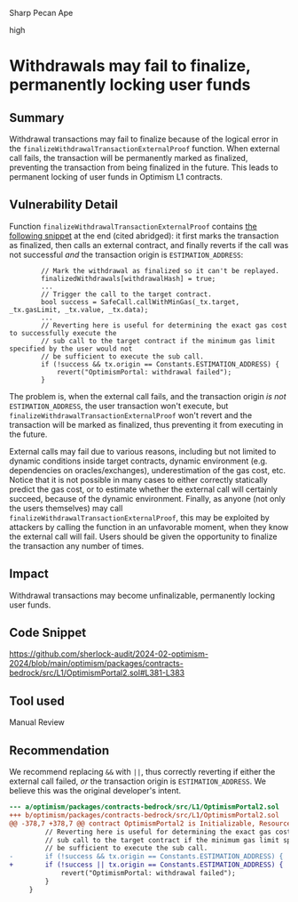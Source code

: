 Sharp Pecan Ape

high

# Withdrawals may fail to finalize, permanently locking user funds

## Summary

Withdrawal transactions may fail to finalize because of the logical error in the `finalizeWithdrawalTransactionExternalProof` function. When external call fails, the transaction will be permanently marked as finalized, preventing the transaction from being finalized in the future. This leads to permanent locking of user funds in Optimism L1 contracts.

## Vulnerability Detail

Function `finalizeWithdrawalTransactionExternalProof` contains [the following snippet](https://github.com/sherlock-audit/2024-02-optimism-2024/blob/main/optimism/packages/contracts-bedrock/src/L1/OptimismPortal2.sol#L356-L383) at the end (cited abridged): it first marks the transaction as finalized, then calls an external contract, and finally reverts if the call was not successful _and_ the transaction origin is `ESTIMATION_ADDRESS`:

```solidity
        // Mark the withdrawal as finalized so it can't be replayed.
        finalizedWithdrawals[withdrawalHash] = true;
        ...
        // Trigger the call to the target contract.
        bool success = SafeCall.callWithMinGas(_tx.target, _tx.gasLimit, _tx.value, _tx.data);
        ...
        // Reverting here is useful for determining the exact gas cost to successfully execute the
        // sub call to the target contract if the minimum gas limit specified by the user would not
        // be sufficient to execute the sub call.
        if (!success && tx.origin == Constants.ESTIMATION_ADDRESS) {
            revert("OptimismPortal: withdrawal failed");
        }
```

The problem is, when the external call fails, and the transaction origin _is not_ `ESTIMATION_ADDRESS`, the user transaction won't execute, but `finalizeWithdrawalTransactionExternalProof` won't revert and the transaction will be marked as finalized, thus preventing it from executing in the future.

External calls may fail due to various reasons, including but not limited to dynamic conditions inside target contracts, dynamic environment (e.g. dependencies on oracles/exchanges), underestimation of the gas cost, etc. Notice that it is not possible in many cases to either correctly statically predict the gas cost, or to estimate whether the external call will certainly succeed, because of the dynamic environment. Finally, as anyone (not only the users themselves) may call `finalizeWithdrawalTransactionExternalProof`, this may be exploited by attackers by calling the function in an unfavorable moment, when they know the external call will fail. Users should be given the opportunity to finalize the transaction any number of times.

## Impact

Withdrawal transactions may become unfinalizable, permanently locking user funds.

## Code Snippet

https://github.com/sherlock-audit/2024-02-optimism-2024/blob/main/optimism/packages/contracts-bedrock/src/L1/OptimismPortal2.sol#L381-L383

## Tool used

Manual Review

## Recommendation

We recommend replacing `&&` with `||`, thus correctly reverting if either the external call failed, _or_ the transaction origin is `ESTIMATION_ADDRESS`. We believe this was the original developer's intent.

```diff
--- a/optimism/packages/contracts-bedrock/src/L1/OptimismPortal2.sol
+++ b/optimism/packages/contracts-bedrock/src/L1/OptimismPortal2.sol
@@ -378,7 +378,7 @@ contract OptimismPortal2 is Initializable, ResourceMetering, ISemver {
         // Reverting here is useful for determining the exact gas cost to successfully execute the
         // sub call to the target contract if the minimum gas limit specified by the user would not
         // be sufficient to execute the sub call.
-        if (!success && tx.origin == Constants.ESTIMATION_ADDRESS) {
+        if (!success || tx.origin == Constants.ESTIMATION_ADDRESS) {
             revert("OptimismPortal: withdrawal failed");
         }
     }
```
